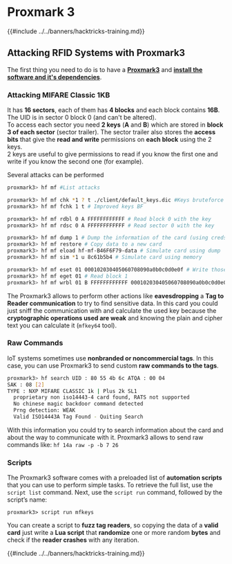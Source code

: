 # Proxmark 3

{{#include ../../banners/hacktricks-training.md}}

## Attacking RFID Systems with Proxmark3

The first thing you need to do is to have a [**Proxmark3**](https://proxmark.com) and [**install the software and it's dependencie**](https://github.com/Proxmark/proxmark3/wiki/Kali-Linux)[**s**](https://github.com/Proxmark/proxmark3/wiki/Kali-Linux).

### Attacking MIFARE Classic 1KB

It has **16 sectors**, each of them has **4 blocks** and each block contains **16B**. The UID is in sector 0 block 0 (and can't be altered).\
To access each sector you need **2 keys** (**A** and **B**) which are stored in **block 3 of each sector** (sector trailer). The sector trailer also stores the **access bits** that give the **read and write** permissions on **each block** using the 2 keys.\
2 keys are useful to give permissions to read if you know the first one and write if you know the second one (for example).

Several attacks can be performed

```bash
proxmark3> hf mf #List attacks

proxmark3> hf mf chk *1 ? t ./client/default_keys.dic #Keys bruteforce
proxmark3> hf mf fchk 1 t # Improved keys BF

proxmark3> hf mf rdbl 0 A FFFFFFFFFFFF # Read block 0 with the key
proxmark3> hf mf rdsc 0 A FFFFFFFFFFFF # Read sector 0 with the key

proxmark3> hf mf dump 1 # Dump the information of the card (using creds inside dumpkeys.bin)
proxmark3> hf mf restore # Copy data to a new card
proxmark3> hf mf eload hf-mf-B46F6F79-data # Simulate card using dump
proxmark3> hf mf sim *1 u 8c61b5b4 # Simulate card using memory

proxmark3> hf mf eset 01 000102030405060708090a0b0c0d0e0f # Write those bytes to block 1
proxmark3> hf mf eget 01 # Read block 1
proxmark3> hf mf wrbl 01 B FFFFFFFFFFFF 000102030405060708090a0b0c0d0e0f # Write to the card
```

The Proxmark3 allows to perform other actions like **eavesdropping** a **Tag to Reader communication** to try to find sensitive data. In this card you could just sniff the communication with and calculate the used key because the **cryptographic operations used are weak** and knowing the plain and cipher text you can calculate it (`mfkey64` tool).

### Raw Commands

IoT systems sometimes use **nonbranded or noncommercial tags**. In this case, you can use Proxmark3 to send custom **raw commands to the tags**.

```bash
proxmark3> hf search UID : 80 55 4b 6c ATQA : 00 04
SAK : 08 [2]
TYPE : NXP MIFARE CLASSIC 1k | Plus 2k SL1
  proprietary non iso14443-4 card found, RATS not supported
  No chinese magic backdoor command detected
  Prng detection: WEAK
  Valid ISO14443A Tag Found - Quiting Search
```

With this information you could try to search information about the card and about the way to communicate with it. Proxmark3 allows to send raw commands like: `hf 14a raw -p -b 7 26`

### Scripts

The Proxmark3 software comes with a preloaded list of **automation scripts** that you can use to perform simple tasks. To retrieve the full list, use the `script list` command. Next, use the `script run` command, followed by the script’s name:

```
proxmark3> script run mfkeys
```

You can create a script to **fuzz tag readers**, so copying the data of a **valid card** just write a **Lua script** that **randomize** one or more random **bytes** and check if the **reader crashes** with any iteration.

{{#include ../../banners/hacktricks-training.md}}

